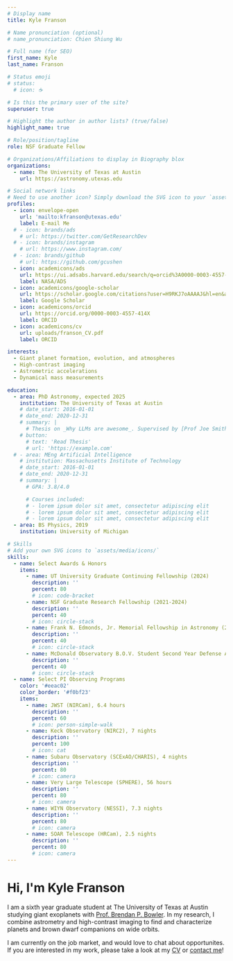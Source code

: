 ```yaml
---
# Display name
title: Kyle Franson

# Name pronunciation (optional)
# name_pronunciation: Chien Shiung Wu

# Full name (for SEO)
first_name: Kyle
last_name: Franson

# Status emoji
# status:
  # icon: ☕️

# Is this the primary user of the site?
superuser: true

# Highlight the author in author lists? (true/false)
highlight_name: true

# Role/position/tagline
role: NSF Graduate Fellow

# Organizations/Affiliations to display in Biography blox
organizations:
  - name: The University of Texas at Austin
    url: https://astronomy.utexas.edu

# Social network links
# Need to use another icon? Simply download the SVG icon to your `assets/media/icons/` folder.
profiles:
  - icon: envelope-open
    url: 'mailto:kfranson@utexas.edu'
    label: E-mail Me
  # - icon: brands/ads
    # url: https://twitter.com/GetResearchDev
  # - icon: brands/instagram
    # url: https://www.instagram.com/
  # - icon: brands/github
    # url: https://github.com/gcushen
  - icon: academicons/ads 
    url: https://ui.adsabs.harvard.edu/search/q=orcid%3A0000-0003-4557-414X&sort=date%20desc%2C%20bibcode%20desc&p_=0/
    label: NASA/ADS
  - icon: academicons/google-scholar
    url: https://scholar.google.com/citations?user=H9RKJ7oAAAAJ&hl=en&authuser=1/
    label: Google Scholar
  - icon: academicons/orcid
    url: https://orcid.org/0000-0003-4557-414X
    label: ORCID
  - icon: academicons/cv
    url: uploads/franson_CV.pdf
    label: ORCID

interests:
  - Giant planet formation, evolution, and atmospheres
  - High-contrast imaging
  - Astrometric accelerations 
  - Dynamical mass measurements

education:
  - area: PhD Astronomy, expected 2025
    institution: The University of Texas at Austin
    # date_start: 2016-01-01
    # date_end: 2020-12-31
    # summary: |
      # Thesis on _Why LLMs are awesome_. Supervised by [Prof Joe Smith](https://example.com). Presented papers at 5 IEEE conferences with the contributions being published in 2 Springer journals.
    # button:
      # text: 'Read Thesis'
      # url: 'https://example.com'
  # - area: MEng Artificial Intelligence
    # institution: Massachusetts Institute of Technology
    # date_start: 2016-01-01
    # date_end: 2020-12-31
    # summary: |
      # GPA: 3.8/4.0

      # Courses included:
      # - lorem ipsum dolor sit amet, consectetur adipiscing elit
      # - lorem ipsum dolor sit amet, consectetur adipiscing elit
      # - lorem ipsum dolor sit amet, consectetur adipiscing elit
  - area: BS Physics, 2019
    institution: University of Michigan

# Skills
# Add your own SVG icons to `assets/media/icons/`
skills:
  - name: Select Awards & Honors
    items:
      - name: UT University Graduate Continuing Fellowship (2024)
        description: ''
        percent: 80
        # icon: code-bracket
      - name: NSF Graduate Research Fellowship (2021-2024)
        description: ''
        percent: 40
        # icon: circle-stack
      - name: Frank N. Edmonds, Jr. Memorial Fellowship in Astronomy (2021)
        description: ''
        percent: 40
        # icon: circle-stack
      - name: McDonald Observatory B.O.V. Student Second Year Defense Award (2021)
        description: ''
        percent: 40
        # icon: circle-stack
  - name: Select PI Observing Programs
    color: '#eeac02'
    color_border: '#f0bf23'
    items:
      - name: JWST (NIRCam), 6.4 hours
        description: ''
        percent: 60
        # icon: person-simple-walk
      - name: Keck Observatory (NIRC2), 7 nights
        description: ''
        percent: 100
        # icon: cat
      - name: Subaru Observatory (SCExAO/CHARIS), 4 nights
        description: ''
        percent: 80
        # icon: camera
      - name: Very Large Telescope (SPHERE), 56 hours
        description: ''
        percent: 80
        # icon: camera
      - name: WIYN Observatory (NESSI), 7.3 nights
        description: ''
        percent: 80
        # icon: camera
      - name: SOAR Telescope (HRCam), 2.5 nights
        description: ''
        percent: 80
        # icon: camera
---
```


# Hi, I'm Kyle Franson

I am a sixth year graduate student at The University of Texas at Austin studying giant exoplanets with [Prof. Brendan P. Bowler](https://www.as.utexas.edu/~bpbowler/). In my research, I combine astrometry and high-contrast imaging to find and characterize planets and brown dwarf companions on wide orbits.

I am currently on the job market, and would love to chat about opportunites. If you are interested in my work, please take a look at my [CV](uploads/franson_CV.pdf) or [contact me](mailto:kfranson@utexas.edu)!